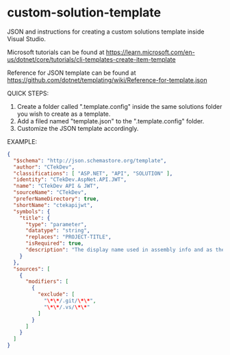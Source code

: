 # custom-solution-template
JSON and instructions for creating a custom solutions template inside Visual Studio.

Microsoft tutorials can be found at https://learn.microsoft.com/en-us/dotnet/core/tutorials/cli-templates-create-item-template

Reference for JSON template can be found at https://github.com/dotnet/templating/wiki/Reference-for-template.json

QUICK STEPS: 

1) Create a folder called ".template.config" inside the same solutions folder you wish to create as a template.
2) Add a filed named "template.json" to the ".template.config" folder.
3) Customize the JSON template accordingly.

EXAMPLE:

```json
{
  "$schema": "http://json.schemastore.org/template",
  "author": "CTekDev",
  "classifications": [ "ASP.NET", "API", "SOLUTION" ],
  "identity": "CTekDev.AspNet.API.JWT",
  "name": "CTekDev API & JWT",
  "sourceName": "CTekDev",
  "preferNameDirectory": true,
  "shortName": "ctekapijwt",
  "symbols": {
    "title": {
      "type": "parameter",
      "datatype": "string",
      "replaces": "PROJECT-TITLE",
      "isRequired": true,
      "description": "The display name used in assembly info and as the default website title"
    }
  },
  "sources": [
    {
      "modifiers": [
        {
          "exclude": [
            "\*\*/.git/\*\*",
            "\*\*/.vs/\*\*"
          ]
        }
      ]
    }
  ]
}
```
